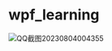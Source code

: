 # wpf_learning


![QQ截图20230804004355](https://github.com/ewoifuoi/wpf_learning/assets/47176322/320ba7e1-6cc3-4ac7-a718-73f118ac4351)


